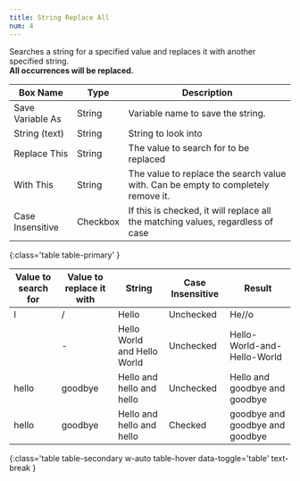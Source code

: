 ```yaml
---
title: String Replace All
num: 4
---
```


Searches a string for a specified value and replaces it with another specified string.\
**All occurrences will be replaced.**


| Box Name | Type | Description | 
|-------|--------|--------|
|Save Variable As|	String	|Variable name to save the string.
| String (text) 	|String	|String to look into
| Replace This|	String|	The value to search for to be replaced
| With This | String | The value to replace the search value with. Can be empty to completely remove it.
| Case Insensitive | Checkbox | If this is checked, it will replace all the matching values, regardless of case
{:class='table table-primary' }

| Value to search for | Value to replace it with| String| Case Insensitive| Result |
|-------|--------|--------|--------|--------
|l|/|Hello|Unchecked|He//o
| |-|Hello World and Hello World|Unchecked|Hello-World-and-Hello-World
|hello|goodbye|Hello and hello and hello|Unchecked|Hello and goodbye and goodbye
|hello|goodbye|Hello and hello and hello|Checked|goodbye and goodbye and goodbye
{:class='table table-secondary w-auto table-hover data-toggle='table' text-break }








